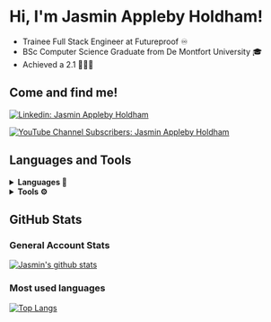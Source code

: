 # Hi, I'm Jasmin Appleby Holdham! 

- Trainee Full Stack Engineer at Futureproof ♾️
- BSc Computer Science Graduate from De Montfort University 🎓
- Achieved a 2.1 👩🏼‍🎓

## Come and find me!

[![Linkedin: Jasmin Appleby Holdham](https://img.shields.io/badge/-jasminapplebyholdham-blue?style=flat-square&logo=Linkedin&logoColor=white&link=https://www.linkedin.com/in/jasmin-appleby-holdham-67150814b/)](https://www.linkedin.com/in/jasmin-appleby-holdham-67150814b/)

[![YouTube Channel Subscribers: Jasmin Appleby Holdham](https://img.shields.io/youtube/channel/subscribers/UCZosros5T88Yb1Z-sd7ZVKg?label=Subscribe&style=social)](https://www.youtube.com/channel/UCZosros5T88Yb1Z-sd7ZVKg)

## Languages and Tools
<details>
  <summary><b>Languages 🚩</b></summary>
  <br>
  
  - HTML
  - CSS
  - JavaScript
  - Java
  - Scala
  - SQL
  - MongoDB

  
</details>
<details>
  <summary><b>Tools ⚙️</b></summary>
    <br>
  
  - VSCode
  - Visual Studios
  - Eclipse 
  - Atom
  - Node.js
  - npm dependencies (Jest, Nodemon, Supertest, Express.js)
  - Docker
 
  
</details>

## GitHub Stats

### General Account Stats

<a href="https://github.com/jasminappleby/github-readme-stats">
  <img align="center" src="https://github-readme-stats.vercel.app/api?username=jasminappleby&show_icons=true&include_all_commits=true&theme=cobalt" alt="Jasmin's github stats" />
</a>
<br>

### Most used languages

[![Top Langs](https://github-readme-stats.vercel.app/api/top-langs/?username=jasminappleby&layout=compact&theme=cobalt)](https://github.com/jasminappleby/github-readme-stats)


